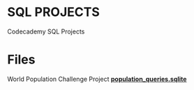 # SQL PROJECTS

Codecademy SQL Projects

# Files

World Population Challenge Project     [**population_queries.sqlite**](https://gist.github.com/codecademydev/fd87e27dd50c7397a5e229d28b0820df#file-population_queries-sqlite)


